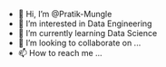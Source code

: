 - 👋 Hi, I’m @Pratik-Mungle
- 👀 I’m interested in Data Engineering
- 🌱 I’m currently learning Data Science
- 💞️ I’m looking to collaborate on ...
- 📫 How to reach me ...

<!---
Pratik-Mungle/Pratik-Mungle is a ✨ special ✨ repository because its `README.md` (this file) appears on your GitHub profile.
You can click the Preview link to take a look at your changes.
--->
